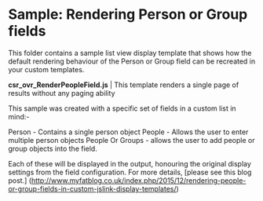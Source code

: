 Sample: Rendering Person or Group fields
================

This folder contains a sample list view display template that shows how the default rendering behaviour of the Person or Group field can be recreated in your custom templates.

__csr_ovr_RenderPeopleField.js__             | This template renders a single page of results without any paging ability

This sample was created with a specific set of fields in a custom list in mind:-

Person - Contains a single person object
People - Allows the user to enter multiple person objects
People Or Groups - allows the user to add people or group objects into the field.

Each of these will be displayed in the output, honouring the original display settings from the field configuration. For more details, [please see this blog post.] (http://www.myfatblog.co.uk/index.php/2015/12/rendering-people-or-group-fields-in-custom-jslink-display-templates/)